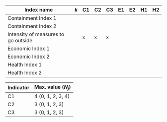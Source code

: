 


| Index name | _k_ | C1 | C2 | C3 | E1 | E2 | H1 | H2 |
| --- | ---: | --- | --- | --- | --- | --- | --- | --- |
| Containment Index 1 |  |  |  |  | | | | | 
| Containment Index 2 |  |  |  |  | | | | |
| Intensity of measures to go outside |  | `x` | `x` | `x` | | | | |
| Economic Index 1  |  | | | | | | | |
| Economic Index 2 |  |  |  |  | | | | | 
| Health Index 1  |  | | | | | | | |
| Health Index 2 |  |  |  |  | | | | |




| Indicator | Max. value (_N<sub>j</sub>_) |
| --- | --- |
| C1 | 4 (0, 1, 2, 3, 4) | 
| C2 | 3 (0, 1, 2, 3) | 
| C3 | 3 (0, 1, 2, 3) |
